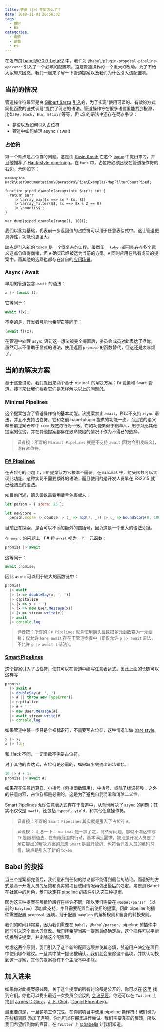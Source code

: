 ```yaml
---
title: 管道（|>）提案怎么了？
date: 2018-11-01 20:56:02
tags:
  - 翻译
  - ES
categories:
  - 翻译
  - 前端
  - ES
---
```


在发布的 [babel@7.0.0-beta52](https://github.com/babel/babel/releases/tag/v7.0.0-beta.52) 中，我们为 `@babel/plugin-proposal-pipeline-operator` 引入了一个必填的配置项，这是管道操作的一个重大的改动。为了不给大家带来困惑，我们一起来了解一下管道提案以及我们为什么引入该配置项。

## 当前的情况

管道操作符最早是由 [Gilbert Garza](https://github.com/gilbert) [引入](https://github.com/babel/babel/pull/3159)的，为了实现“使用可读的、有效的方式简化函数的链式调用”提供了简洁的语法。管道操作符在很多语言里能找到根源，比如 `F#`，`Hack`，`Elm`，`Elixir` 等等，但 JS 的语法中还存在两点争议：

- 是否以及如何引入占位符
- 管道中如何处理 async / await

### 占位符

第一个难点是占位符的问题。这是由 [Kevin Smith](https://github.com/zenparsing) 在这个 [issue](https://github.com/tc39/proposal-pipeline-operator/issues/84) 中提出来的，并且他推荐了 [Hack-style pipelining](https://docs.hhvm.com/hack/operators/pipe-operator)。在 `Hack` 中，占位符必须出现在管道操作符的右边，示例如下：

```hack
namespace Hack\UserDocumentation\Operators\Pipe\Examples\MapFilterCountPiped;

function piped_example(array<int> $arr): int {
  return $arr
    |> \array_map($x ==> $x * $x, $$)
    |> \array_filter($$, $x ==> $x % 2 == 0)
    |> \count($$);
}

var_dump(piped_example(range(1, 10)));
```

我们以此为基础，代表前一步返回值的占位符可以用于任意表达式中。这让管道更具弹性，功能也更强大。

缺点是引入新的 token 是一个很复杂的工程。虽然任一 `token` 都可能存在多个意义这点仍值得商榷，但 `#` 确实已经被选为当前的方案。`#` 同时应用在私有成员的提案中，而其他的选项也都存在各自的[应用场景](https://github.com/tc39/proposal-partial-application/issues/21#issuecomment-361092565)。

### Async / Await

早期的管道包含 `await` 的语法：

```js
x |> (await f);
```

它等同于：

```js
await f(x);
```

不幸的是，开发者可能也希望它等同于：

```js
(await f)(x);
```

在管道中处理 `async` 语句这一想法被完全搁置后，委员会成员对此表达了担忧。虽然可以不借助于显式的语法，使用返回 `promise` 的函数替代，但这还是太麻烦了。

## 当前的解决方案

基于这些讨论，我们提出来两个基于 `minimal` 的解决方案：`F#` 管道和 `Smart` 管道。接下来让我们看看它们是怎样解决以上的问题的。

### [Minimal Pipelines](https://github.com/tc39/proposal-pipeline-operator/)

这个提案包含了管道操作符的基本功能。该提案禁止 `await`，所以不支持 `async` 语法，并且不支持占位符。它和之前 babel plugin 提供的功能一致，而且它的语义和当前提案仓库中 `spec` 规定的行为一致。它的功能类似于稻草人，用于对比其他提案的优劣，并在其他提案都存在致命缺陷的情况下作为不得已的选择。

> 译者按：所谓的 `Minimal Pipelines` 就是不支持 `await` (因为会引发歧义)，没有占位符。

### [F# Pipelines](https://github.com/valtech-nyc/proposal-fsharp-pipelines/)

在占位符的问题上，F# 提案认为它根本不需要。在 `minimal` 中，箭头函数可以实现此功能，这种实现不需要额外的语法，而且使用的是开发人员早在 ES2015 就已经熟悉的语法。

如目前所述，箭头函数需要用括号包裹起来：

```js
let person = { score: 25 };

let newScore =
  person.score |> double |> (_ => add(7, _)) |> (_ => boundScore(0, 100, _));
```

目前正在探索，是否可以不添加额外的圆括号，因为这是一个重大的语法负担。

在 `async` 的问题上，F# 将 `await` 视为一个一元函数：

```js
promise |> await
```

这等同于：

```js
await promise;
```

因此 `async` 可以用于较大的函数链中：

```js
promise
  |> await
  |> (x => doubleSay(x, ', '))
  |> capitalize
  |> (x => x + '!')
  |> (x => new User.Message(x))
  |> (x => stream.write(x))
  |> await
  |> console.log;
```

> 译者按：所谓的 `F# Pipelines` 就是使用箭头函数把多元函数变为一元函数；仅允许 `bare await` 存在于管道步骤中（即仅允许 `p |> await` 语法，不允许 `p |> await f` 语法）。

### [Smart Pipelines](https://github.com/js-choi/proposal-smart-pipelines/)

这个提案引入了占位符，使其可以在管道中编写任意表达式。因此上面的长链可以这样写：

```js
promise
  |> await #
  |> doubleSay(#, ', ')
  |> # || throw new TypeError()
  |> capitalize
  |> # + '!'
  |> new User.Message(#)
  |> await stream.write(#)
  |> console.log;
```

如果管道中某一步只是个裸标识符，不需要写占位符，这种情况叫做 [bare style](https://github.com/js-choi/proposal-smart-pipelines/blob/master/readme.md#bare-style)。

```js
x |> a;
x |> f.b;
```

和 Hack 不同，一元函数不需要占位符。

对于其他的表达式，占位符是必需的，如果缺少会抛出语法错误。

```js
10 |> # + 1;
promise |> await #;
```

如果存在任意运算符、小括号（包括函数调用）、中括号、或除了标识符和 `.` 之外的任意内容，占位符都是必需的。这是为了避免自我混淆和消除二义性。

Smart Pipelines 允许任意表达式存在于管道中，从而也解决了 `async` 的问题；其实不仅仅是 `await`，还包括 `typeof`，`yield`，和其他任意操作符。

> 译者按：所谓的 `Smart Pipelines` 其实就是引入了占位符 `#`。

> 译者按：
> 汇总一下：
> `minimal` 是一禁了之，既然有问题，那就不准这样写
> `F#` 是限制语法，在有限范围内行动，基本满足需求，缺点是开发人员要了解它提出的解决方案的思想
> `Smart` 是最开放的，也符合开发人员的编码习惯，缺点是引入了新的 `token`

## Babel 的抉择

当三个提案都完善后，我们意识到任何的讨论都不能得到最佳的结论。而最好的方式是基于开发人员的反馈和真实的项目使用情况再做出最后的决定。考虑到 Babel 在社区中的角色，我们决定在 pipeline 的插件引入这三种提案。

因为这三种提案在解析阶段存在些许不同，所以我们需要在 `@babel/parser` （以前的 `babylon`）添加此支持，并且需要配置当前使用的提案。因此 pipeline 的插件需要配置 `proposal` 选项，用于配置 `babylon` 的解析规则和自身的转换规则。

我们的时间非常紧，因为我们需要在 `babel`，`@babel/parser`、pipeline 的插件中同时引入这个重大的修改。我们还希望当某一提案最终确定后，这个插件可以平滑切换到该提案，并废除这个配置项。

考虑这两个原则，我们引入了这个新的配置选项并使其必填，强迫用户决定在项目中使用哪个建议。一旦其中某一提议被确认，我们就会废除这个选项，并默认切换到这一提案，其他的提案将在下个主版本中移除。

## 加入进来

如果你对此提案感兴趣，关于这个提案的所有讨论都是公开的，你可以在 [这里](https://github.com/tc39/proposal-pipeline-operator/) 找到它们。你也可以找出最近一次委员会会议的 [会议纪要](https://docs.google.com/presentation/d/1eFFRK1wLIazIuK0F6fY974OIDvvWXS890XAMB59PUBA/edit#slide=id.p)。你还可以在 `Twitter` 上找到 [James DiGioia](https://twitter.com/jamesdigioia)，[J. S. Choi](https://twitter.com/__jschoi)，[Daniel Ehrenberg](https://twitter.com/littledan)。

最重要的是，一旦这项工作完成，在你的项目中使用 pipeline 操作符！我们也为 [在线编辑器](https://babeljs.io/repl/) 添加了选项，你也可以在那里进行尝试。我们需要真实的反馈，所以我们希望听到你的声音。在 `Twitter` 上 [@babeljs](https://twitter.com/babeljs) 让我们知道。
